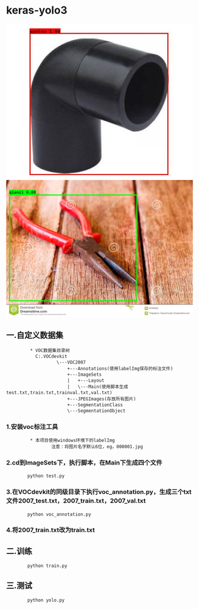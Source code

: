 # keras-yolo3 
![](https://github.com/hyhouyong/keras-yolo3/blob/master/images/images.jpg)<br>
![](https://github.com/hyhouyong/keras-yolo3/blob/master/images/001464.jpg)
## 一.自定义数据集
             * VOC数据集目录树
               C:.VOCdevkit
                       \---VOC2007
                           +---Annotations(使用labelImg保存的标注文件)
                           +---ImageSets
                           |   +---Layout
                           |   \---Main(使用脚本生成test.txt,train.txt,trainval.txt,val.txt)
                           +---JPEGImages(存放所有图片)
                           +---SegmentationClass
                           \---SegmentationObject
   ### 1.安装voc标注工具
             * 本项目使用windows环境下的labelImg
                     注意：将图片名字默认6位，eg，000001.jpg
   ### 2.cd到ImageSets下，执行脚本，在Main下生成四个文件
            python test.py
   ### 3.在VOCdevkit的同级目录下执行voc_annotation.py，生成三个txt文件2007_test.txt，2007_train.txt，2007_val.txt
            python voc_annotation.py
   ### 4.将2007_train.txt改为train.txt
## 二.训练
            python train.py
## 三.测试
            python yolo.py
